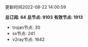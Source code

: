 更新时间2022-08-22 14:00:59

**总订阅: 64**
**总节点: 9103**
**有效节点: 1913**
- trojan节点: 30
- ss节点: 241
- v2ray节点: 1642

